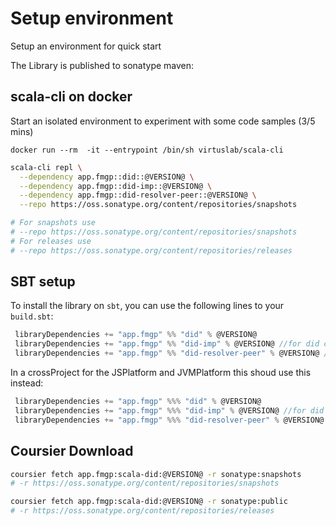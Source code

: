 # Setup environment

Setup an environment for quick start

The Library is published to sonatype maven:

## scala-cli on docker

Start an isolated environment to experiment with some code samples (3/5 mins)

`docker run --rm  -it --entrypoint /bin/sh virtuslab/scala-cli`

```bash
scala-cli repl \
  --dependency app.fmgp::did::@VERSION@ \
  --dependency app.fmgp::did-imp::@VERSION@ \
  --dependency app.fmgp::did-resolver-peer::@VERSION@ \
  --repo https://oss.sonatype.org/content/repositories/snapshots

# For snapshots use
# --repo https://oss.sonatype.org/content/repositories/snapshots
# For releases use
# --repo https://oss.sonatype.org/content/repositories/releases
```

## SBT setup

To install the library on `sbt`, you can use the following lines to your `build.sbt`:

```sbt
 libraryDependencies += "app.fmgp" %% "did" % @VERSION@
 libraryDependencies += "app.fmgp" %% "did-imp" % @VERSION@ //for did comm
 libraryDependencies += "app.fmgp" %% "did-resolver-peer" % @VERSION@ //for hash utils
```

In a crossProject for the JSPlatform and JVMPlatform this shoud use this instead:

```sbt
 libraryDependencies += "app.fmgp" %%% "did" % @VERSION@
 libraryDependencies += "app.fmgp" %%% "did-imp" % @VERSION@ //for did comm
 libraryDependencies += "app.fmgp" %%% "did-resolver-peer" % @VERSION@ //for hash utils
```

## Coursier Download

```bash 
coursier fetch app.fmgp:scala-did:@VERSION@ -r sonatype:snapshots
# -r https://oss.sonatype.org/content/repositories/snapshots

coursier fetch app.fmgp:scala-did:@VERSION@ -r sonatype:public
# -r https://oss.sonatype.org/content/repositories/releases
```
